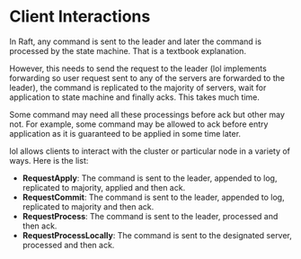 # Client Interactions

In Raft, any command is sent to the leader and later the command is processed by the state machine. That is a textbook explanation.

However, this needs to send the request to the leader (lol implements forwarding so user request sent to any of the servers are forwarded to the leader), the command is replicated to the majority of servers, wait for application to state machine and finally acks. This takes much time.

Some command may need all these processings before ack but other may not. For example, some command may be allowed to ack before entry application as it is guaranteed to be applied in some time later.

lol allows clients to interact with the cluster or particular node in a variety of ways. Here is the list:

- **RequestApply**: The command is sent to the leader, appended to log, replicated to majority, applied and then ack.
- **RequestCommit**: The command is sent to the leader, appended to log, replicated to majority and then ack.
- **RequestProcess**: The command is sent to the leader, processed and then ack.
- **RequestProcessLocally**: The command is sent to the designated server, processed and then ack.